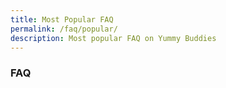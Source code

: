 ```yaml
---
title: Most Popular FAQ
permalink: /faq/popular/
description: Most popular FAQ on Yummy Buddies
---
```

### **FAQ**

